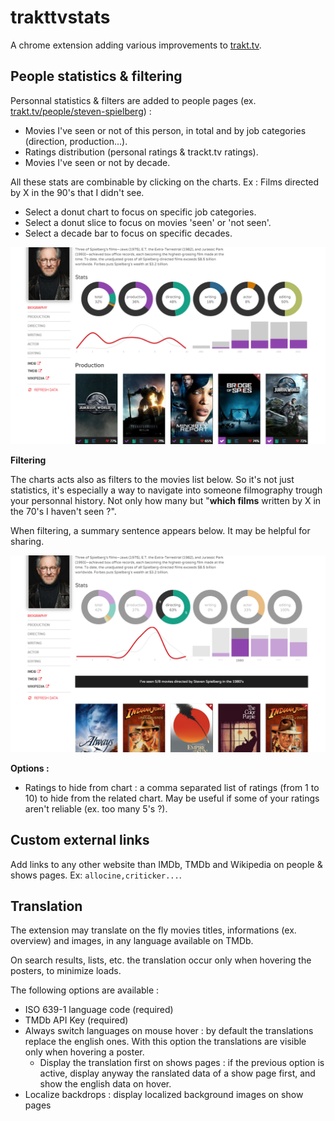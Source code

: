 # trakttvstats
A chrome extension adding various improvements to [trakt.tv](https://trakt.tv).

## People statistics & filtering

Personnal statistics & filters are added to people pages (ex. [trakt.tv/people/steven-spielberg](https://trakt.tv/people/steven-spielberg)) :

- Movies I've seen or not of this person, in total and by job categories (direction, production...).
- Ratings distribution (personal ratings & trackt.tv ratings).
- Movies I've seen or not by decade.

All these stats are combinable by clicking on the charts. Ex : Films directed by X in the 90's that I didn't see.

- Select a donut chart to focus on specific job categories.
- Select a donut slice to focus on movies 'seen' or 'not seen'.
- Select a decade bar to focus on specific decades.

![screen_01](img/screen_01.png)

**Filtering**

The charts acts also as filters to the movies list below.
So it's not just statistics, it's especially a way to navigate into someone filmography trough your personnal history. Not only how many but "**which films** written by X in the 70's I haven't seen ?".

When filtering, a summary sentence appears below. It may be helpful for sharing.

![screen_02](img/screen_02.png)

**Options :**

- Ratings to hide from chart : a comma separated list of ratings (from 1 to 10) to hide from the related chart. May be useful if some of your ratings aren't reliable (ex. too many 5's ?).

## Custom external links

Add links to any other website than IMDb, TMDb and Wikipedia on people & shows pages. Ex: ``allocine,criticker...``.

## Translation

The extension may translate on the fly movies titles, informations (ex. overview) and images, in any language available on TMDb.

On search results, lists, etc. the translation occur only when hovering the posters, to minimize loads.

The following options are available :

- ISO 639-1 language code (required)
- TMDb API Key (required)
- Always switch languages on mouse hover : by default the translations replace the english ones. With this option the translations are visible only when hovering a poster.
    - Display the translation first on shows pages : if the previous option is active, display anyway the ranslated data of a show page first, and show the english data on hover.
- Localize backdrops : display localized background images on show pages
